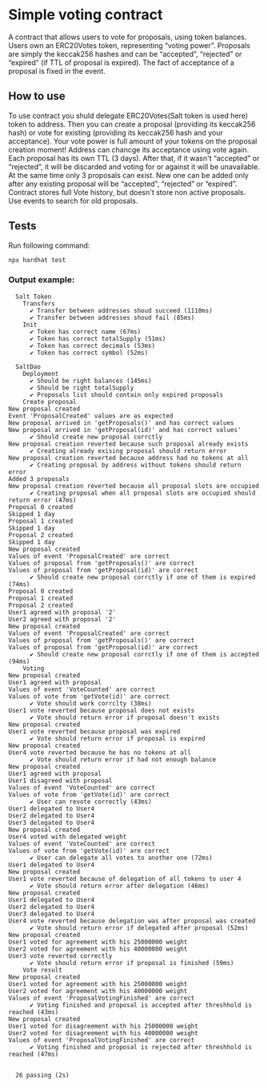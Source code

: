 # Simple voting contract

A contract that allows users to vote for proposals, using token balances. Users own an ERC20Votes token, representing “voting power”. Proposals are simply the keccak256 hashes and can be “accepted”, “rejected” or “expired” (if TTL of proposal is expired). The fact of acceptance of a proposal is fixed in the event.

## How to use

To use contract you shuld delegate ERC20Votes(Salt token is used here) token to address.
Then you can create a proposal (providing its keccak256 hash) or vote for existing (providing its keccak256 hash and your acceptance).
Your vote power is full amount of your tokens on the proposal creation moment!
Address can chancge its acceptance using vote again.
Each proposal has its own TTL (3 days). After that, if it wasn't “accepted” or “rejected”, it will be discarded and voting for or against it will be unavailable.
At the same time only 3 proposals can exist. New one can be added only after any existing proposal will be “accepted”, “rejected” or “expired”.
Contract stores full Vote history, but doesn't store non active proposals. Use events to search for old proposals.

## Tests 

Run following command:
```shell
npx hardhat test
```
### Output example:

```shell
  Salt Token
    Transfers
      ✔ Transfer between addresses shoud succeed (1110ms)
      ✔ Transfer between addresses shoud fail (85ms)
    Init
      ✔ Token has correct name (67ms)
      ✔ Token has correct totalSupply (51ms)
      ✔ Token has correct decimals (53ms)
      ✔ Token has correct symbol (52ms)

  SaltDao
    Deployment
      ✔ Should be right balances (145ms)
      ✔ Should be right totalSupply
      ✔ Proposals list should contain only expired proposals
    Create proposal
New proposal created
Event 'ProposalCreated' values are as expected
New proposal arrived in 'getProposals()' and has correct values
New proposal arrived in 'getProposal(id)' and has correct values'
      ✔ Should create new proposal corrctly
New proposal creation reverted because such proposal already exists
      ✔ Creating already exising proposal should return error
New proposal creation reverted because address had no tokens at all
      ✔ Creating proposal by address without tokens should return error
Added 3 proposals
New proposal creation reverted because all proposal slots are occupied
      ✔ Creating proposal when all proposal slots are occupied should return error (47ms)
Proposal 0 created
Skipped 1 day
Proposal 1 created
Skipped 1 day
Proposal 2 created
Skipped 1 day
New proposal created
Values of event 'ProposalCreated' are correct
Values of proposal from 'getProposals()' are correct
Values of proposal from 'getProposal(id)' are correct
      ✔ Should create new proposal corrctly if one of them is expired (74ms)
Proposal 0 created
Proposal 1 created
Proposal 2 created
User1 agreed with proposal '2'
User2 agreed with proposal '2'
New proposal created
Values of event 'ProposalCreated' are correct
Values of proposal from 'getProposals()' are correct
Values of proposal from 'getProposal(id)' are correct
      ✔ Should create new proposal corrctly if one of them is accepted (94ms)
    Voting
New proposal created
User1 agreed with proposal
Values of event 'VoteCounted' are correct
Values of vote from 'getVote(id)' are correct
      ✔ Vote should work corrclty (38ms)
User1 vote reverted because proposal does not exists
      ✔ Vote should return error if proposal doesn't exists
New proposal created
User1 vote reverted because proposal was expired
      ✔ Vote should return error if proposal is expired
New proposal created
User4 vote reverted because he has no tokens at all
      ✔ Vote should return error if had not enough balance
New proposal created
User1 agreed with proposal
User1 disagreed with proposal
Values of event 'VoteCounted' are correct
Values of vote from 'getVote(id)' are correct
      ✔ User can revote correctly (43ms)
User1 delegated to User4
User2 delegated to User4
User3 delegated to User4
New proposal created
User4 voted with delegated weight
Values of event 'VoteCounted' are correct
Values of vote from 'getVote(id)' are correct
      ✔ User can delegate all votes to another one (72ms)
User1 delegated to User4
New proposal created
User1 vote reverted because of delegation of all tokens to user 4
      ✔ Vote should return error after delegation (46ms)
New proposal created
User1 delegated to User4
User2 delegated to User4
User3 delegated to User4
User4 vote reverted because delegation was after proposal was created
      ✔ Vote should return error if delegated after proposal (52ms)
New proposal created
User1 voted for agreement with his 25000000 weight
User2 voted for agreement with his 40000000 weight
User3 vote reverted correctly
      ✔ Vote should return error if proposal is finished (59ms)
    Vote result
New proposal created
User1 voted for agreement with his 25000000 weight
User2 voted for agreement with his 40000000 weight
Values of event 'ProposalVotingFinished' are correct
      ✔ Voting finished and proposal is accepted after threshhold is reached (43ms)
New proposal created
User1 voted for disagreement with his 25000000 weight
User2 voted for disagreement with his 40000000 weight
Values of event 'ProposalVotingFinished' are correct
      ✔ Voting finished and proposal is rejected after threshhold is reached (47ms)


  26 passing (2s)
```